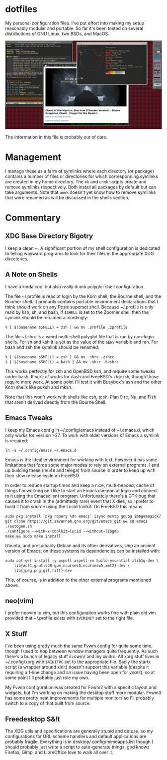 dotfiles
========

My personal configuration files.  I've put effort into making my setup
reasonably modular and portable.  So far it's been tested on several
distributions of GNU Linux, two BSDs, and MacOS.

![A screenshot of Fvwm with Neofetch showing FreeBSD](./screen.png)

The information in this file is probably out of date.

Management
============

I manage these as a farm of symlinks where each directory (or package)
contains a number of files or directories for which corresponding
symlinks are created in my home directory.  The `mk` and `unmk` scripts
create and remove symlinks respectively.  Both install all packages by
default but can take arguments.  Note that `unmk` doesn't yet know how
to remove symlinks that were renamed as will be discussed in the
shells section.

Commentary
==========

## XDG Base Directory Bigotry
I keep a clean ~.  A significant portion of my shell configuration is
dedicated to telling wayward programs to look for their files in the
appropriate XDG directories.

## A Note on Shells
I have a kinda cool but also really dumb polyglot shell configuration.

The file ~/.profile is read at login by the Korn shell, the Bourne
shell, and the Boomer shell.  It primarily contains portable
environment declarations that I think should work on any Posix
superset shell.  Because ~/.profile is only read by ksh, sh, and bash,
if `$SHELL` is set to the Zoomer shell then the symlink should be
renamed accordingly:

    % [ $(basename $SHELL) = zsh ] && mv .profile .zprofile

The file ~/.shrc is a weird multi-shell polyglot file that is run by
non-login shells.  For sh and ksh it is set as the value of the `$ENV`
variable and ran.  For bash and zsh the symlink should be renamed:

    % [ $(basename $SHELL) = zsh ] && mv .shrc .zshrc
    $ [ $(basename $SHELL) = bash ] && mv .shrc .bashrc

This works perfectly for zsh and OpenBSD ksh, and require some tweaks
under bash.  It sort-of works for dash and FreeBSD's `/bin/sh`, though
those require more work.  At some point I'll test it with Busybox's
ash and the other Korn shells like pdksh and mksh.

Note that this won't work with shells like csh, tcsh, Plan 9 rc, Nu,
and Fish that aren't derived directly from the Bourne Shell.

## Emacs Tweaks
I keep my Emacs config in ~/.config/emacs instead of ~/.emacs.d, which
only works for version >27.  To work with older versions of Emacs a
symlink is required:

    ln -s ~/.config/emacs ~/.emacs.d 
	
Emacs is the ideal environment for working with text, however it has
some limitations that force some major modes to rely on external
programs.  I end up building these (mu4e and telega) from source in
order to keep up with their slow release cycle on FreeBSD.

In order to reduce startup times and keep a nice, multi-headed, cache
of things I'm working on I like to start an Emacs daemon at login and
connect to it using the Emacsclient program.  Unfortunately there's a
GTK bug that causes it to crash in the (admittedly rare) event that X
dies, so I prefer to build it from source using the Lucid toolkit.  On
FreeBSD this means:

    sudo pkg install `pkg rquery %dn emacs` isync msmtp gnupg imagemagick7
	git clone https://git.savannah.gnu.org/git/emacs.git && cd emacs
	./autogen.sh
	./configure --with-x-toolkit=lucid --without-libgmp
	make && sudo make install

Ubuntu, and presumably Debian and its other derivatives, ship an
ancient version of Emacs; on these systems its dependencies can be
installed with:

    sudo apt-get install -y aspell aspell-en build-essential zlib1g-dev \
        lib{acl1,gnutls28,gpm,ncurses5,ncursesw5,xml2}-dev \
        lib{jpeg,png,gif,tiff}-dev

This, of course, is in addition to the other external programs
mentioned above.

## neo(vim)
I prefer neovim to vim, but this configuration works fine with plain
old vim provided that ~/.profile exists with `$VIMINIT` set to the
right file.

## X Stuff
I've been using pretty much the same Fvwm config for quite some time,
though I used to hop between window managers quite frequently.  As
such there's a bunch of legacy stuff in cwm/ and my xinitrc.  All
xorg stuff lives in ~/.config/xorg with `$XINITRC` set to the
appropriate file.  Sadly the startx script (a wrapper around xinit)
doesn't support this variable (despite it requiring a 1-line change
and an issue having been open for *years*), so at some point I'll
probably just role my own.

My Fvwm configuration was created for Fvwm2 with a specific layout and
widgets, but I'm working on making the desktop stuff more modular.
Fvwm3 has some pretty neat improvements for multiple monitors so I'll
probably switch to a copy of that built from source.

## Freedesktop S&!t
The XDG utils and specifications are generally stupid and obtuse, so
my configurations for URL scheme handlers and default applications are
probably fragile.  Everything is in desktop/.config/mimeapps.list
though I should probably just write a script to auto-generate things,
god knows Firefox, Gimp, and LibreOffice love to walk all over it.
